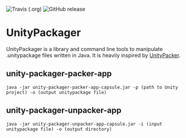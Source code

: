 
![Travis (.org)](https://img.shields.io/travis/ngyewch/UnityPackager.svg)
![GitHub release](https://img.shields.io/github/release/ngyewch/UnityPackager.svg)

# UnityPackager

UnityPackager is a library and command line tools to manipulate .unitypackage files written in Java. It is heavily inspired by [UnityPacker](https://github.com/FatihBAKIR/UnityPacker).

## unity-packager-packer-app

    java -jar unity-packager-packer-app-capsule.jar -p (path to Unity project) -o (output unitypackage file)

## unity-packager-unpacker-app

    java -jar unity-packager-unpacker-app-capsule.jar -i (input unitypackage file) -o (output directory)

